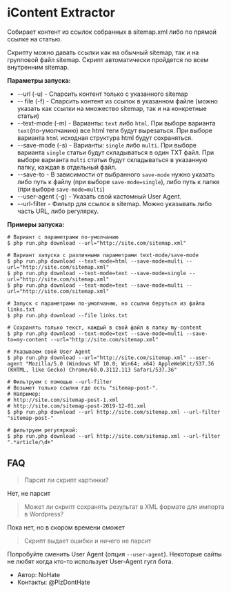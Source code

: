 # iContent Extractor

Собирает контент из ссылок собранных в sitemap.xml либо по прямой ссылке на статью.

Скрипту можно давать ссылки как на обычный sitemap, так и на групповой файл sitemap.
Скрипт автоматически пройдется по всем внутренним sitemap.

**Параметры запуска:**
- --url (-u) - Спарсить контент только с указанного sitemap
- -- file (-f) - Спарсить контент из ссылок в указанном файле (можно указать как ссылки на множество sitemap, так и на конкретные статьи)
- --text-mode (-m) - Варианты: `text` либо `html`. При выборе варианта `text`(по-умолчанию) все html теги будут вырезаться. При выборе варианта `html` исходная структура html будут сохраняться.
- --save-mode (-s) - Варианты: `single` либо `multi`. При выборе варианта `single` статьи будут складываться в один TXT файл. При выборе варианта `multi` статьи будут складываться в указанную папку, каждая в отдельный файл.
- --save-to - В зависимости от выбранного `save-mode` нужно указать либо путь к файлу (при выборе `save-mode=single`), либо путь к папке (при выборе `save-mode=multi`)
- --user-agent (-g) - Указать свой кастомный User Agent.
- --url-filter - Фильтр для ссылок в sitemap. Можно указывать либо часть URL, либо регулярку.

**Примеры запуска:**
```
# Вариант с параметрами по-умолчанию
$ php run.php download --url="http://site.com/sitemap.xml"

# Вариант запуска с различными параметрами text-mode/save-mode
$ php run.php download --text-mode=html --save-mode=multi --url="http://site.com/sitemap.xml"
$ php run.php download --text-mode=text --save-mode=single --url="http://site.com/sitemap.xml"
$ php run.php download --text-mode=text --save-mode=multi --url="http://site.com/sitemap.xml"

# Запуск с параметрами по-умолчанию, но ссылки беруться из файла links.txt
$ php run.php download --file links.txt

# Сохранять только текст, каждый в свой файл в папку my-content
$ php run.php download --text-mode=text --save-mode=multi --save-to=my-content --url="http://site.com/sitemap.xml"

# Указываем свой User Agent
$ php run.php download --url="http://site.com/sitemap.xml" --user-agent "Mozilla/5.0 (Windows NT 10.0; Win64; x64) AppleWebKit/537.36 (KHTML, like Gecko) Chrome/60.0.3112.113 Safari/537.36"

# Фильтруем с помощью --url-filter
# Возьмет только ссылки где есть "sitemap-post-".
# Например:
# http://site.com/sitemap-post-1.xml
# http://site.com/sitemap-post-2019-12-01.xml
$ php run.php download --url http://site.com/sitemap.xml --url-filter "sitemap-post-"

# фильтруем регуляркой:
$ php run.php download --url http://site.com/sitemap.xml --url-filter ".*article/\d+"
```

## FAQ

> Парсит ли скрипт картинки?
>
Нет, не парсит

> Может ли скрипт сохранять результат в XML формате для импорта в Wordpress?
>
Пока нет, но в скором времени сможет

> Скрипт выдает ошибки и ничего не парсит
>
Попробуйте сменить User Agent (опция `--user-agent`).
Некоторые сайты не любят когда кто-то использует User-Agent гугл бота.
 

- Автор: NoHate
- Контакты: @PlzDontHate